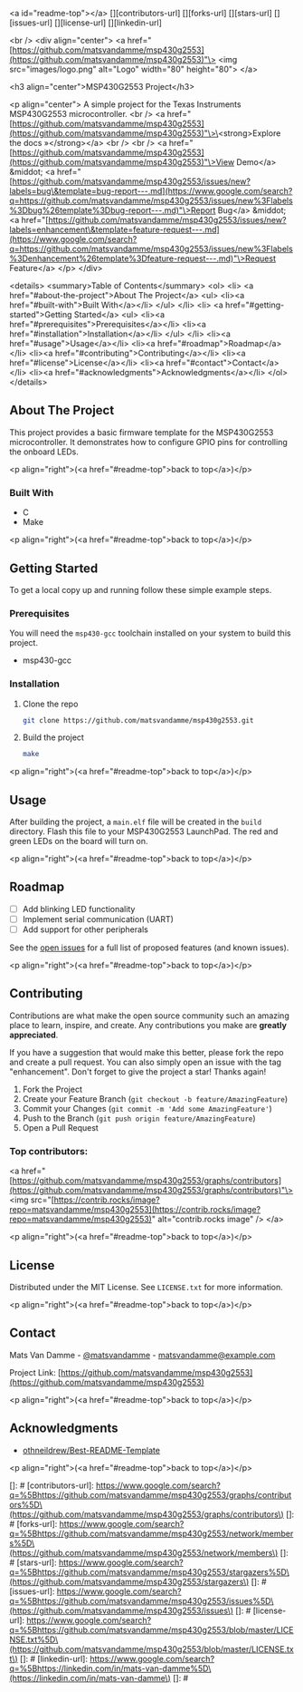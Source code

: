 \<a id="readme-top"\>\</a\>
[][contributors-url]
[][forks-url]
[][stars-url]
[][issues-url]
[][license-url]
[][linkedin-url]

\<br /\>
\<div align="center"\>
\<a href="[https://github.com/matsvandamme/msp430g2553](https://github.com/matsvandamme/msp430g2553)"\>
\<img src="images/logo.png" alt="Logo" width="80" height="80"\>
\</a\>

\<h3 align="center"\>MSP430G2553 Project\</h3\>

\<p align="center"\>
A simple project for the Texas Instruments MSP430G2553 microcontroller.
\<br /\>
\<a href="[https://github.com/matsvandamme/msp430g2553](https://github.com/matsvandamme/msp430g2553)"\>\<strong\>Explore the docs »\</strong\>\</a\>
\<br /\>
\<br /\>
\<a href="[https://github.com/matsvandamme/msp430g2553](https://github.com/matsvandamme/msp430g2553)"\>View Demo\</a\>
\&middot;
\<a href="[https://github.com/matsvandamme/msp430g2553/issues/new?labels=bug\&template=bug-report---.md](https://www.google.com/search?q=https://github.com/matsvandamme/msp430g2553/issues/new%3Flabels%3Dbug%26template%3Dbug-report---.md)"\>Report Bug\</a\>
\&middot;
\<a href="[https://github.com/matsvandamme/msp430g2553/issues/new?labels=enhancement\&template=feature-request---.md](https://www.google.com/search?q=https://github.com/matsvandamme/msp430g2553/issues/new%3Flabels%3Denhancement%26template%3Dfeature-request---.md)"\>Request Feature\</a\>
\</p\>
\</div\>

\<details\>
\<summary\>Table of Contents\</summary\>
\<ol\>
\<li\>
\<a href="\#about-the-project"\>About The Project\</a\>
\<ul\>
\<li\>\<a href="\#built-with"\>Built With\</a\>\</li\>
\</ul\>
\</li\>
\<li\>
\<a href="\#getting-started"\>Getting Started\</a\>
\<ul\>
\<li\>\<a href="\#prerequisites"\>Prerequisites\</a\>\</li\>
\<li\>\<a href="\#installation"\>Installation\</a\>\</li\>
\</ul\>
\</li\>
\<li\>\<a href="\#usage"\>Usage\</a\>\</li\>
\<li\>\<a href="\#roadmap"\>Roadmap\</a\>\</li\>
\<li\>\<a href="\#contributing"\>Contributing\</a\>\</li\>
\<li\>\<a href="\#license"\>License\</a\>\</li\>
\<li\>\<a href="\#contact"\>Contact\</a\>\</li\>
\<li\>\<a href="\#acknowledgments"\>Acknowledgments\</a\>\</li\>
\</ol\>
\</details\>

## About The Project

[](https://example.com)

This project provides a basic firmware template for the MSP430G2553 microcontroller. It demonstrates how to configure GPIO pins for controlling the onboard LEDs.

\<p align="right"\>(\<a href="\#readme-top"\>back to top\</a\>)\</p\>

### Built With

  * C
  * Make

\<p align="right"\>(\<a href="\#readme-top"\>back to top\</a\>)\</p\>

## Getting Started

To get a local copy up and running follow these simple example steps.

### Prerequisites

You will need the `msp430-gcc` toolchain installed on your system to build this project.

  * msp430-gcc

### Installation

1.  Clone the repo
    ```sh
    git clone https://github.com/matsvandamme/msp430g2553.git
    ```
2.  Build the project
    ```sh
    make
    ```

\<p align="right"\>(\<a href="\#readme-top"\>back to top\</a\>)\</p\>

## Usage

After building the project, a `main.elf` file will be created in the `build` directory. Flash this file to your MSP430G2553 LaunchPad. The red and green LEDs on the board will turn on.

\<p align="right"\>(\<a href="\#readme-top"\>back to top\</a\>)\</p\>

## Roadmap

  - [ ] Add blinking LED functionality
  - [ ] Implement serial communication (UART)
  - [ ] Add support for other peripherals

See the [open issues](https://github.com/matsvandamme/msp430g2553/issues) for a full list of proposed features (and known issues).

\<p align="right"\>(\<a href="\#readme-top"\>back to top\</a\>)\</p\>

## Contributing

Contributions are what make the open source community such an amazing place to learn, inspire, and create. Any contributions you make are **greatly appreciated**.

If you have a suggestion that would make this better, please fork the repo and create a pull request. You can also simply open an issue with the tag "enhancement".
Don't forget to give the project a star\! Thanks again\!

1.  Fork the Project
2.  Create your Feature Branch (`git checkout -b feature/AmazingFeature`)
3.  Commit your Changes (`git commit -m 'Add some AmazingFeature'`)
4.  Push to the Branch (`git push origin feature/AmazingFeature`)
5.  Open a Pull Request

### Top contributors:

\<a href="[https://github.com/matsvandamme/msp430g2553/graphs/contributors](https://github.com/matsvandamme/msp430g2553/graphs/contributors)"\>
\<img src="[https://contrib.rocks/image?repo=matsvandamme/msp430g2553](https://contrib.rocks/image?repo=matsvandamme/msp430g2553)" alt="contrib.rocks image" /\>
\</a\>

\<p align="right"\>(\<a href="\#readme-top"\>back to top\</a\>)\</p\>

## License

Distributed under the MIT License. See `LICENSE.txt` for more information.

\<p align="right"\>(\<a href="\#readme-top"\>back to top\</a\>)\</p\>

## Contact

Mats Van Damme - [@matsvandamme](https://www.google.com/search?q=https://twitter.com/matsvandamme) - matsvandamme@example.com

Project Link: [https://github.com/matsvandamme/msp430g2553](https://github.com/matsvandamme/msp430g2553)

\<p align="right"\>(\<a href="\#readme-top"\>back to top\</a\>)\</p\>

## Acknowledgments

  * [othneildrew/Best-README-Template](https://github.com/othneildrew/Best-README-Template)

\<p align="right"\>(\<a href="\#readme-top"\>back to top\</a\>)\</p\>

[]: #
[contributors-url]: https://www.google.com/search?q=%5Bhttps://github.com/matsvandamme/msp430g2553/graphs/contributors%5D\(https://github.com/matsvandamme/msp430g2553/graphs/contributors\)
[]: #
[forks-url]: https://www.google.com/search?q=%5Bhttps://github.com/matsvandamme/msp430g2553/network/members%5D\(https://github.com/matsvandamme/msp430g2553/network/members\)
[]: #
[stars-url]: https://www.google.com/search?q=%5Bhttps://github.com/matsvandamme/msp430g2553/stargazers%5D\(https://github.com/matsvandamme/msp430g2553/stargazers\)
[]: #
[issues-url]: https://www.google.com/search?q=%5Bhttps://github.com/matsvandamme/msp430g2553/issues%5D\(https://github.com/matsvandamme/msp430g2553/issues\)
[]: #
[license-url]: https://www.google.com/search?q=%5Bhttps://github.com/matsvandamme/msp430g2553/blob/master/LICENSE.txt%5D\(https://github.com/matsvandamme/msp430g2553/blob/master/LICENSE.txt\)
[]: #
[linkedin-url]: https://www.google.com/search?q=%5Bhttps://linkedin.com/in/mats-van-damme%5D\(https://linkedin.com/in/mats-van-damme\)
[]: #